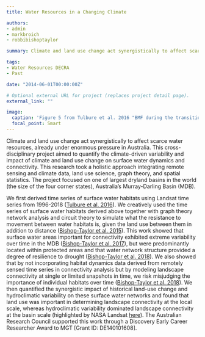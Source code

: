 ```yaml
---
title: Water Resources in a Changing Climate

authors:
- admin
- markbroich
- robbibishoptaylor

summary: Climate and land use change act synergistically to affect scarce water resources, already under enormous pressure in Australia. This cross-disciplinary project aimed to quantify the climate-driven variability and impact of climate and land use change on surface water dynamics and connectivity. This research took a holistic approach integrating remote sensing and climate data, land use science, graph theory, and spatial statistics. The project focused on one of largest dryland basins in the world (the size of the four corner states), Australia’s Murray-Darling Basin (MDB).

tags:
- Water Resources DECRA
- Past

date: "2014-06-01T00:00:00Z"

# Optional external URL for project (replaces project detail page).
external_link: ""

image:
  caption: 'Figure 5 from Tulbure et al. 2016 "BMF during the transition from a dry to a wet period (2010-beginning of 2011, top three panels), where blue and red represent water and flooded forest, respectively, as mapped by our random forest algorithm displayed over Landsat 5 TM imagery (bands 7,4,2 as RGB); and frequency of flooded forest at BMF from 1986 to 2011 (bottom panel)."'
  focal_point: Smart
---
```


Climate and land use change act synergistically to affect scarce water resources, already under enormous pressure in Australia. This cross-disciplinary project aimed to quantify the climate-driven variability and impact of climate and land use change on surface water dynamics and connectivity. This research took a holistic approach integrating remote sensing and climate data, land use science, graph theory, and spatial statistics. The project focused on one of largest dryland basins in the world (the size of the four corner states), Australia’s Murray-Darling Basin (MDB).

We first derived time series of surface water habitats using Landsat time series from 1996-2018 (<a href="https://www-sciencedirect-com.prox.lib.ncsu.edu/science/article/pii/S0034425716300621">Tulbure et al. 2016</a>). We creatively used the time series of surface water habitats derived above together with graph theory network analysis and circuit theory to simulate what the resistance to movement between water habitats is, given the land use between them in addition to distance (<a href="https://link.springer.com/article/10.1007/s10980-015-0230-4">Bishop-Taylor et al. 2015</a>). This work showed that surface water areas important for connectivity exhibited extreme variability over time in the MDB (<a href="https://esajournals.onlinelibrary.wiley.com/doi/abs/10.1002/eap.1507">Bishop-Taylor et al. 2017</a>), but were predominantly located within protected areas and that water network structure provided a degree of resilience to drought (<a href="https://www-sciencedirect-com.prox.lib.ncsu.edu/science/article/pii/S1470160X17304429">Bishop-Taylor et al. 2018</a>). We also showed that by not incorporating habitat dynamics data derived from remotely sensed time series in connectivity analysis but by modeling landscape connectivity at single or limited snapshots in time, we risk misjudging the importance of individual habitats over time (<a href="https://link.springer.com/article/10.1007/s10980-018-0624-1">Bishop-Taylor et al. 2018</a>). We then quantified the synergistic impact of historical land-use change and hydroclimatic variability on these surface water networks and found that land use was important in determining landscape connectivity at the local scale, whereas hydroclimatic variability dominated landscape connectivity at the basin scale (highlighted by NASA Landsat <a href="https://landsat.gsfc.nasa.gov/article/graphing-a-path-to-survival-habitat-connectivity-in-australias-murray-darling-basin/">here</a>).
The Australian Research Council supported this work through a Discovery Early Career Researcher Award to MGT [Grant ID: DE140101608].
